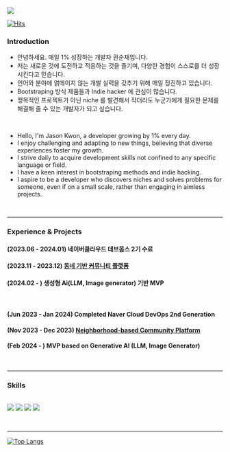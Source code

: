 <img src="https://capsule-render.vercel.app/api?type=waving&color=385440&height=200&section=header&text=Jason's%20Github&fontColor=4A815A" />

[![Hits](https://hits.seeyoufarm.com/api/count/incr/badge.svg?url=https%3A%2F%2Fgithub.com%2FJason-Kwonn&count_bg=%2379C83D&title_bg=%23555555&icon=github.svg&icon_color=%23E7E7E7&title=GITHUB&edge_flat=false)](https://hits.seeyoufarm.com)

<div align="left">
<!--     <img src="https://github-readme-stats.vercel.app/api?username=Jason-Kwonn&show_icons=true">-->


### Introduction
- 안녕하세요. 매일 1% 성장하는 개발자 권순재입니다.
- 저는 새로운 것에 도전하고 적응하는 것을 즐기며, 다양한 경험이 스스로를 더 성장 시킨다고 믿습니다.
- 언어와 분야에 얽메이지 않는 개발 실력을 갖추기 위해 매일 정진하고 있습니다.
- Bootstraping 방식 제품들과 Indie hacker 에 관심이 많습니다.
- 맹목적인 프로젝트가 아닌 niche 를 발견해서 작더라도 누군가에게 필요한 문제를 해결해 줄 수 있는 개발자가 되고 싶습니다.

<br/>

- Hello, I'm Jason Kwon, a developer growing by 1% every day.
- I enjoy challenging and adapting to new things, believing that diverse experiences foster my growth.
- I strive daily to acquire development skills not confined to any specific language or field.
- I have a keen interest in bootstraping methods and indie hacking.
- I aspire to be a developer who discovers niches and solves problems for someone, even if on a small scale, rather than engaging in aimless projects.

<br/><hr/>

### Experience & Projects
#### (2023.06 - 2024.01) 네이버클라우드 데브옵스 2기 수료
#### (2023.11 - 2023.12) <a href="https://github.com/Jason-Kwonn/nadeuli">동네 기반 커뮤니티 플랫폼</a>
#### (2024.02 - ) 생성형 Ai(LLM, Image generator) 기반 MVP

<br/>

#### (Jun 2023 - Jan 2024) Completed Naver Cloud DevOps 2nd Generation
#### (Nov 2023 - Dec 2023) <a href="https://github.com/Jason-Kwonn/nadeuli">Neighborhood-based Community Platform</a>
#### (Feb 2024 - ) MVP based on Generative AI (LLM, Image Generator)

<br/><hr/>

### Skills
<br/>
<img src="https://img.shields.io/badge/Java-ED8B00?style=for-the-badge&logo=openjdk&logoColor=white"/>
<img src="https://img.shields.io/badge/JavaScript-F7DF1E?style=for-the-badge&logo=JavaScript&logoColor=white"/>
<img src="https://img.shields.io/badge/Spring-6DB33F?style=for-the-badge&logo=spring&logoColor=white"/>
<img src="https://img.shields.io/badge/React-20232A?style=for-the-badge&logo=react&logoColor=61DAFB"/>  

<br/><hr/>

<!-- ### Contact

<img src="https://img.shields.io/badge/Gmail-EA4335?style=for-the-badge&logo=gmail&logoColor=white"/>
<br/>
jasonproject628@gmail.com

<br/><hr/>
-->
[![Top Langs](https://github-readme-stats.vercel.app/api/top-langs/?username=Jason-Kwonn&layout=compact)](https://github.com/Jason-Kwonn/github-readme-stats)

</div>



